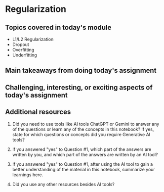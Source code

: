 # Regularization

## Topics covered in today's module
* L1/L2 Regularization
* Dropout
* Overfitting
* Underfitting

## Main takeaways from doing today's assignment
<To be filled>

## Challenging, interesting, or exciting aspects of today's assignment
<To be filled>

## Additional resources
1. Did you need to use tools like AI tools ChatGPT or Gemini to answer any of the questions or learn any of the concepts in this notebook? If  yes, state for which questions or concepts did you require Generative AI tools? 

2. If you answered "yes" to Question #1, which part of the answers are written by you, and which part of the answers are written by an AI tool? 

3. If you answered "yes" to Question #1, after using the AI tool to gain a better understanding of the material in this notebook, summarize your learnings here.

4. Did you use any other resources besides AI tools?
